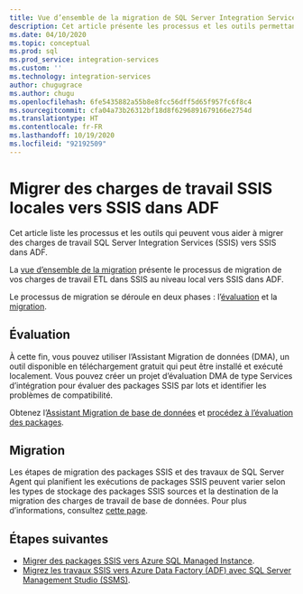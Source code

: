 ```yaml
---
title: Vue d’ensemble de la migration de SQL Server Integration Services vers Azure | Microsoft Docs
description: Cet article présente les processus et les outils permettant de migrer SQL Server Integration Services vers Azure.
ms.date: 04/10/2020
ms.topic: conceptual
ms.prod: sql
ms.prod_service: integration-services
ms.custom: ''
ms.technology: integration-services
author: chugugrace
ms.author: chugu
ms.openlocfilehash: 6fe5435882a55b8e8fcc56dff5d65f957fc6f8c4
ms.sourcegitcommit: cfa04a73b26312bf18d8f6296891679166e2754d
ms.translationtype: HT
ms.contentlocale: fr-FR
ms.lasthandoff: 10/19/2020
ms.locfileid: "92192509"
---
```

# <a name="migrate-on-premises-ssis-workloads-to-ssis-in-adf"></a>Migrer des charges de travail SSIS locales vers SSIS dans ADF

Cet article liste les processus et les outils qui peuvent vous aider à migrer des charges de travail SQL Server Integration Services (SSIS) vers SSIS dans ADF.

La [vue d’ensemble de la migration](/azure/data-factory/scenario-ssis-migration-overview) présente le processus de migration de vos charges de travail ETL dans SSIS au niveau local vers SSIS dans ADF.

Le processus de migration se déroule en deux phases : l’[évaluation](/azure/data-factory/scenario-ssis-migration-overview#assessment) et la [migration](/azure/data-factory/scenario-ssis-migration-overview#migration).

## <a name="assessment"></a>Évaluation

À cette fin, vous pouvez utiliser l’Assistant Migration de données (DMA), un outil disponible en téléchargement gratuit qui peut être installé et exécuté localement. Vous pouvez créer un projet d’évaluation DMA de type Services d’intégration pour évaluer des packages SSIS par lots et identifier les problèmes de compatibilité.

Obtenez l’[Assistant Migration de base de données](../../dma/dma-overview.md) et [procédez à l’évaluation des packages](../../dma/dma-assess-ssis.md).

## <a name="migration"></a>Migration

Les étapes de migration des packages SSIS et des travaux de SQL Server Agent qui planifient les exécutions de packages SSIS peuvent varier selon les types de stockage des packages SSIS sources et la destination de la migration des charges de travail de base de données. Pour plus d’informations, consultez [cette page](/azure/data-factory/scenario-ssis-migration-overview#migration).

## <a name="next-steps"></a>Étapes suivantes

- [Migrer des packages SSIS vers Azure SQL Managed Instance](/azure/dms/how-to-migrate-ssis-packages-managed-instance).
- [Migrez les travaux SSIS vers Azure Data Factory (ADF) avec SQL Server Management Studio (SSMS)](/azure/data-factory/how-to-migrate-ssis-job-ssms).